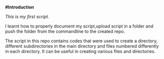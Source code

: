 **#Introduction**

*This is my first script.*

I learnt how to properly document my script,upload script in a folder and push the folder from the commandline to the created repo.

The script in this repo contains codes that were used to create a directory, different subdirectories in the main directory and files numbered differently in each directory.
 It can be useful in creating various files and directories.
 
